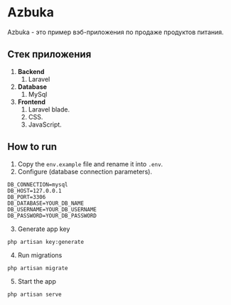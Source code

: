 # Azbuka

Azbuka - это пример вэб-приложения по продаже продуктов питания.

## Стек приложения 

1) **Backend**
    1) Laravel
2) **Database**
    1) MySql
3) **Frontend**
    1) Laravel blade.
    2) CSS.
    3) JavaScript.

## How to run

1) Copy the `env.example` file and rename it into `.env`.
2) Configure (database connection parameters).

```.env
DB_CONNECTION=mysql
DB_HOST=127.0.0.1
DB_PORT=3306
DB_DATABASE=YOUR_DB_NAME
DB_USERNAME=YOUR_DB_USERNAME
DB_PASSWORD=YOUR_DB_PASSWORD
```

3) Generate app key

```shell
php artisan key:generate
```

4) Run migrations

```shell
php artisan migrate
```

5) Start the app

```shell
php artisan serve
```

